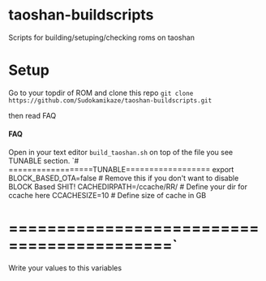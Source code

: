# taoshan-buildscripts
Scripts for building/setuping/checking roms on taoshan

# Setup
Go to your topdir of ROM and clone this repo
`git clone https://github.com/Sudokamikaze/taoshan-buildscripts.git`

then read FAQ

#### FAQ

Open in your text editor `build_taoshan.sh` on top of the file you see TUNABLE section.
`# ==================TUNABLE==================
export BLOCK_BASED_OTA=false # Remove this if you don't want to disable BLOCK Based SHIT!
CACHEDIRPATH=/ccache/RR/ # Define your dir for ccache here
CCACHESIZE=10 # Define size of cache in GB
# ===========================================`

Write your values to this variables
